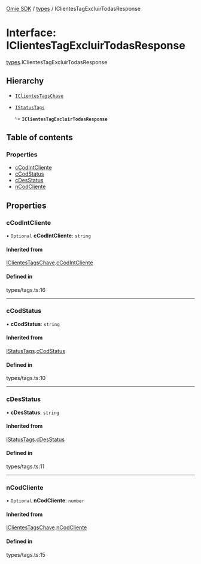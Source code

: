 [Omie SDK](../README.md) / [types](../modules/types.md) / IClientesTagExcluirTodasResponse

# Interface: IClientesTagExcluirTodasResponse

[types](../modules/types.md).IClientesTagExcluirTodasResponse

## Hierarchy

- [`IClientesTagsChave`](types.IClientesTagsChave.md)

- [`IStatusTags`](types.IStatusTags.md)

  ↳ **`IClientesTagExcluirTodasResponse`**

## Table of contents

### Properties

- [cCodIntCliente](types.IClientesTagExcluirTodasResponse.md#ccodintcliente)
- [cCodStatus](types.IClientesTagExcluirTodasResponse.md#ccodstatus)
- [cDesStatus](types.IClientesTagExcluirTodasResponse.md#cdesstatus)
- [nCodCliente](types.IClientesTagExcluirTodasResponse.md#ncodcliente)

## Properties

### cCodIntCliente

• `Optional` **cCodIntCliente**: `string`

#### Inherited from

[IClientesTagsChave](types.IClientesTagsChave.md).[cCodIntCliente](types.IClientesTagsChave.md#ccodintcliente)

#### Defined in

types/tags.ts:16

___

### cCodStatus

• **cCodStatus**: `string`

#### Inherited from

[IStatusTags](types.IStatusTags.md).[cCodStatus](types.IStatusTags.md#ccodstatus)

#### Defined in

types/tags.ts:10

___

### cDesStatus

• **cDesStatus**: `string`

#### Inherited from

[IStatusTags](types.IStatusTags.md).[cDesStatus](types.IStatusTags.md#cdesstatus)

#### Defined in

types/tags.ts:11

___

### nCodCliente

• `Optional` **nCodCliente**: `number`

#### Inherited from

[IClientesTagsChave](types.IClientesTagsChave.md).[nCodCliente](types.IClientesTagsChave.md#ncodcliente)

#### Defined in

types/tags.ts:15
